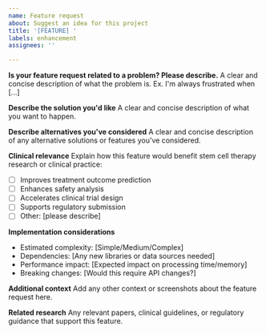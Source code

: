 ```yaml
---
name: Feature request
about: Suggest an idea for this project
title: '[FEATURE] '
labels: enhancement
assignees: ''

---
```


**Is your feature request related to a problem? Please describe.**
A clear and concise description of what the problem is. Ex. I'm always frustrated when [...]

**Describe the solution you'd like**
A clear and concise description of what you want to happen.

**Describe alternatives you've considered**
A clear and concise description of any alternative solutions or features you've considered.

**Clinical relevance**
Explain how this feature would benefit stem cell therapy research or clinical practice:
- [ ] Improves treatment outcome prediction
- [ ] Enhances safety analysis
- [ ] Accelerates clinical trial design
- [ ] Supports regulatory submission
- [ ] Other: [please describe]

**Implementation considerations**
- Estimated complexity: [Simple/Medium/Complex]
- Dependencies: [Any new libraries or data sources needed]
- Performance impact: [Expected impact on processing time/memory]
- Breaking changes: [Would this require API changes?]

**Additional context**
Add any other context or screenshots about the feature request here.

**Related research**
Any relevant papers, clinical guidelines, or regulatory guidance that support this feature.